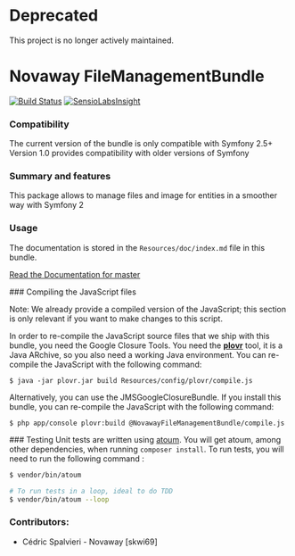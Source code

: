# Deprecated

This project is no longer actively maintained.

# Novaway FileManagementBundle

[![Build Status](https://travis-ci.org/novaway/NovawayFileManagementBundle.svg)](https://travis-ci.org/novaway/NovawayFileManagementBundle)
[![SensioLabsInsight](https://insight.sensiolabs.com/projects/05c5f0dc-60bb-4f9c-8ace-621777d754a4/mini.png)](https://insight.sensiolabs.com/projects/05c5f0dc-60bb-4f9c-8ace-621777d754a4)

### Compatibility

The current version of the bundle is only compatible with Symfony 2.5+
Version 1.0 provides compatibility with older versions of Symfony

### Summary and features
This package allows to manage files and image for entities in a smoother way with Symfony 2

### Usage
The documentation is stored in the `Resources/doc/index.md` file in this bundle.

[Read the Documentation for master](https://github.com/novaway/NovawayFileManagementBundle/blob/master/Resources/doc/index.md)

### Compiling the JavaScript files

Note: We already provide a compiled version of the JavaScript; this section is only
relevant if you want to make changes to this script.

In order to re-compile the JavaScript source files that we ship with this bundle, you
need the Google Closure Tools. You need the
[**plovr**](http://plovr.com/download.html) tool, it is a Java ARchive, so you
also need a working Java environment. You can re-compile the JavaScript with the
following command:

    $ java -jar plovr.jar build Resources/config/plovr/compile.js

Alternatively, you can use the JMSGoogleClosureBundle. If you install this bundle,
you can re-compile the JavaScript with the following command:

    $ php app/console plovr:build @NovawayFileManagementBundle/compile.js

### Testing
Unit tests are written using [atoum](https://github.com/atoum/atoum). You will get atoum, among other dependencies, when
running `composer install`. To run tests, you will need to run the following command :

``` sh
$ vendor/bin/atoum

# To run tests in a loop, ideal to do TDD
$ vendor/bin/atoum --loop
```

### Contributors:
- Cédric Spalvieri - Novaway [skwi69]
